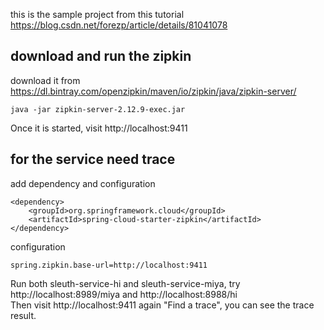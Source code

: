 this is the sample project from this tutorial 
https://blog.csdn.net/forezp/article/details/81041078

## download and run the zipkin
download it from https://dl.bintray.com/openzipkin/maven/io/zipkin/java/zipkin-server/
```$xslt
java -jar zipkin-server-2.12.9-exec.jar
```
Once it is started, visit http://localhost:9411

## for the service need trace
add dependency and configuration
```$xslt
<dependency>
    <groupId>org.springframework.cloud</groupId>
    <artifactId>spring-cloud-starter-zipkin</artifactId>
</dependency>
```
configuration
```$xslt
spring.zipkin.base-url=http://localhost:9411
```

Run both sleuth-service-hi and sleuth-service-miya, try 
http://localhost:8989/miya and http://localhost:8988/hi  
Then visit http://localhost:9411 again "Find a trace", you can see the trace result.
